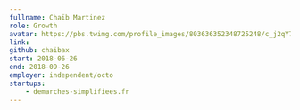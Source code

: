 ```yaml
---
fullname: Chaïb Martinez
role: Growth
avatar: https://pbs.twimg.com/profile_images/803636352348725248/c_j2qY7f_400x400.jpg
link:
github: chaibax
start: 2018-06-26
end: 2018-09-26
employer: independent/octo
startups:
    - demarches-simplifiees.fr
---
```

